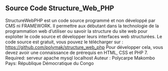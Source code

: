 ## Source Code Structure_Web_PHP ##

StructureWebPHP est un code source programmé et non développé par CMS ni FRAMEWORK. Il permettre aux débutant dans la technologie de la programmation web d’utiliser ou savoir la structure du site web pour exploiter le code source et développer leurs interfaces web structurées. Le code source est gratuit, vous pouvez le télécharger sur : https://github.com/polymak/structure_web_php
Pour développer cela, vous devez avoir une connaissance de prérequis en HTML, CSS et PHP 7. 
Required: serveur apache mysql localhost
Auteur : Polycarpe Makombo
Pays: République Démocratique du Congo
